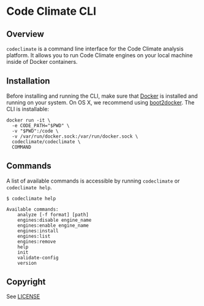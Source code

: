 # Code Climate CLI


## Overview

`codeclimate` is a command line interface for the Code Climate analysis platform. It allows you to run Code Climate
engines on your local machine inside of Docker containers.

## Installation

Before installing and running the CLI, make sure that [Docker](https://www.docker.com/) is installed and running
on your system. On OS X, we recommend using [boot2docker](http://boot2docker.io/). The CLI is installable:

```console
docker run -it \
  -e CODE_PATH="$PWD" \
  -v "$PWD":/code \
  -v /var/run/docker.sock:/var/run/docker.sock \
  codeclimate/codeclimate \
  COMMAND
```

## Commands

A list of available commands is accessible by running `codeclimate` or `codeclimate help`.

```console
$ codeclimate help

Available commands:
    analyze [-f format] [path]
    engines:disable engine_name
    engines:enable engine_name
    engines:install
    engines:list
    engines:remove
    help
    init
    validate-config
    version
```

## Copyright

See [LICENSE](LICENSE)
